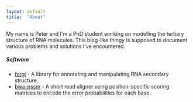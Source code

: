 ```yaml
---
layout: default
title:  "About"
---
```


My name is Peter and I'm a PhD student working on modelling the tertiary structure of RNA molecules. This blog-like thingy is supposed to document various problems and solutions I've encountered.

##### Software ######

* [forgi](http://www.tbi.univie.ac.at/~pkerp/forgi) - A library for annotating and manipulating RNA secondary structure.
* [bwa-pssm](http://http://bwa-pssm.binf.ku.dk/) - A short read aligner using position-specific scoring matrices to encode the error probabilities for each base.
